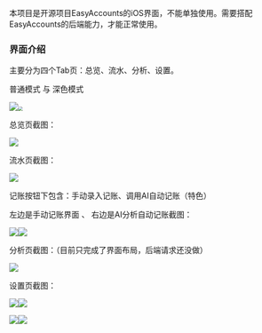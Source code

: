 本项目是开源项目EasyAccounts的iOS界面，不能单独使用。需要搭配EasyAccounts的后端能力，才能正常使用。

### 界面介绍
主要分为四个Tab页：总览、流水、分析、设置。

普通模式 与 深色模式                                  

![](https://picgo-rockyshen.oss-cn-shanghai.aliyuncs.com/picgo/202502181202345.png)<img src="https://picgo-rockyshen.oss-cn-shanghai.aliyuncs.com/picgo/202502181244724.png" style="zoom: 50%;" />



总览页截图：

![](https://picgo-rockyshen.oss-cn-shanghai.aliyuncs.com/picgo/202502181203792.png)

流水页截图：

![](https://picgo-rockyshen.oss-cn-shanghai.aliyuncs.com/picgo/202502181204941.png)

记账按钮下包含：手动录入记账、调用AI自动记账（特色）

左边是手动记账界面 、  右边是AI分析自动记账截图：

![](https://picgo-rockyshen.oss-cn-shanghai.aliyuncs.com/picgo/202502181239666.png)![](https://picgo-rockyshen.oss-cn-shanghai.aliyuncs.com/picgo/202502181239219.png)

分析页截图：（目前只完成了界面布局，后端请求还没做）

![](https://picgo-rockyshen.oss-cn-shanghai.aliyuncs.com/picgo/202502181204405.png)



设置页截图：

![](https://picgo-rockyshen.oss-cn-shanghai.aliyuncs.com/picgo/202502181204066.png)![](https://picgo-rockyshen.oss-cn-shanghai.aliyuncs.com/picgo/202502181204231.png)

![](https://picgo-rockyshen.oss-cn-shanghai.aliyuncs.com/picgo/202502181205619.png)![](https://picgo-rockyshen.oss-cn-shanghai.aliyuncs.com/picgo/202502181205171.png)
